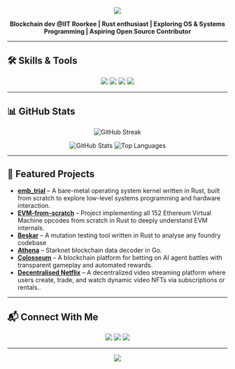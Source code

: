 <!-- Banner -->
<p align="center">
  <img src="https://capsule-render.vercel.app/api?type=waving&color=0:4A00E0,100:8E2DE2&height=200&section=header&text=Rishikpulhani&fontSize=50&fontColor=ffffff&animation=fadeIn&fontAlignY=35"/>
</p>

<!-- Tagline -->
<p align="center">
  <b>Blockchain dev @IIT Roorkee | Rust enthusiast | Exploring OS & Systems Programming | Aspiring Open Source Contributor</b>
</p>

---

## 🛠️ Skills & Tools
<p align="center">
  <img src="https://img.shields.io/badge/Rust-000000?style=for-the-badge&logo=rust&logoColor=white"/>
  <img src="https://img.shields.io/badge/Go-00ADD8?style=for-the-badge&logo=go&logoColor=white"/>
  <img src="https://img.shields.io/badge/C++-00599C?style=for-the-badge&logo=c%2B%2B&logoColor=white"/>
  <img src="https://img.shields.io/badge/Solidity-363636?style=for-the-badge&logo=solidity&logoColor=white"/>
</p>

---

## 📊 GitHub Stats
<p align="center">
  <img src="https://streak-stats.demolab.com?user=Rishikpulhani&theme=tokyonight&hide_border=true&date_format=j%20M%5B%20Y%5D" alt="GitHub Streak"/>
</p>



<p align="center">
  <img src="https://github-readme-stats.vercel.app/api?username=Rishikpulhani&show_icons=true&theme=tokyonight&hide_border=true" alt="GitHub Stats" />
  <img src="https://github-readme-stats.vercel.app/api/top-langs/?username=Rishikpulhani&layout=compact&theme=tokyonight&hide_border=true&hide=c%2B%2B" alt="Top Languages" />

</p>

---

## 🚀 Featured Projects

- [**emb_trial**](https://github.com/Rishikpulhani/emb_trial) – A bare-metal operating system kernel written in Rust, built from scratch to explore low-level systems programming and hardware interaction.
- [**EVM-from-scratch**](https://github.com/Rishikpulhani/evm-from-scratch) – Project implementing all 152 Ethereum Virtual Machine opcodes from scratch in Rust to deeply understand EVM internals.
- [**Beskar**](https://github.com/Rishikpulhani/Beskar) – A mutation testing tool written in Rust to analyse any foundry codebase
- [**Athena**](https://github.com/Rishikpulhani/Athena) – Starknet blockchain data decoder in Go.
- [**Colosseum**](https://github.com/Rishikpulhani/Colosseum) – A blockchain platform for betting on AI agent battles with transparent gameplay and automated rewards.
- [**Decentralised Netflix**](https://github.com/Rishikpulhani/decentralised-netflix) – A decentralized video streaming platform where users create, trade, and watch dynamic video NFTs via subscriptions or rentals..

---

## 📬 Connect With Me
<p align="center">
  <a href="https://www.linkedin.com/in/rishik-pulhani-9b0147290/"><img src="https://img.shields.io/badge/LinkedIn-0A66C2?style=for-the-badge&logo=linkedin&logoColor=white"/></a>
  <a href="https://x.com/rishikpulhani"><img src="https://img.shields.io/badge/Twitter-000000?style=for-the-badge&logo=x&logoColor=white"/></a>
  <a href="https://linktr.ee/rishikp"><img src="https://img.shields.io/badge/Linktree-39E09B?style=for-the-badge&logo=linktree&logoColor=white"/></a>
</p>

---

<p align="center">
  <img src="https://capsule-render.vercel.app/api?type=waving&color=0:4A00E0,100:8E2DE2&height=100&section=footer"/>
</p>
